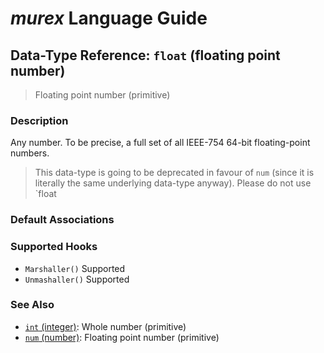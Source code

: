 # _murex_ Language Guide

## Data-Type Reference: `float` (floating point number)

> Floating point number (primitive)

### Description

Any number. To be precise, a full set of all IEEE-754 64-bit floating-point
numbers.

> This data-type is going to be deprecated in favour of `num` (since it is
> literally the same underlying data-type anyway). Please do not use `float



### Default Associations




### Supported Hooks

* `Marshaller()`
    Supported
* `Unmashaller()`
    Supported

### See Also

* [`int` (integer)](../types/int.md):
  Whole number (primitive)
* [`num` (number)](../types/num.md):
  Floating point number (primitive)